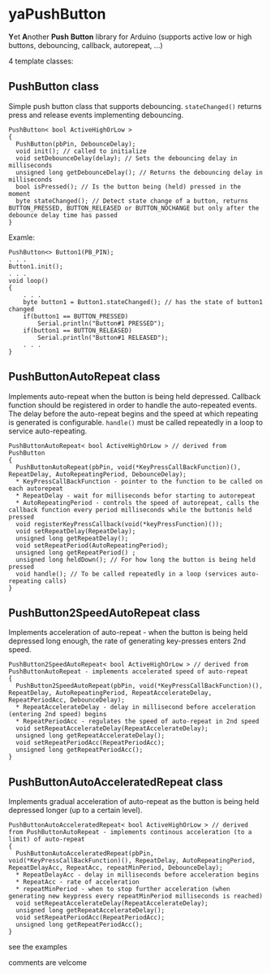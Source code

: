 # yaPushButton

**Y**et **A**nother **Push** **Button** library for Arduino (supports active low or high buttons, debouncing, callback, autorepeat, ...)

4 template classes:

## PushButton class

Simple push button class that supports debouncing. `stateChanged()` returns press and release events implementing debouncing.

	PushButton< bool ActiveHighOrLow >
	{
	  PushButton(pbPin, DebounceDelay);
	  void init(); // called to initialize 
	  void setDebounceDelay(delay); // Sets the debouncing delay in milliseconds 
	  unsigned long getDebounceDelay(); // Returns the debouncing delay in milliseconds 
	  bool isPressed(); // Is the button being (held) pressed in the moment
	  byte stateChanged(); // Detect state change of a button, returns BUTTON_PRESSED, BUTTON_RELEASED or BUTTON_NOCHANGE but only after the debounce delay time has passed 
	}

Examle:

	PushButton<> Button1(PB_PIN); 
	. . .
	Button1.init();
	. . .
	void loop() 
	{
		. . .
		byte button1 = Button1.stateChanged(); // has the state of button1 changed 
		if(button1 == BUTTON_PRESSED)
			Serial.println("Button#1 PRESSED");
		if(button1 == BUTTON_RELEASED)
		    Serial.println("Button#1 RELEASED");
		. . .
	}


## PushButtonAutoRepeat class

Implements auto-repeat when the button is being held depressed. Callback function should be registered in order to handle the auto-repeated events. The delay before the auto-repeat begins and the speed at which repeating is generated is configurable. `handle()` must be called repeatedly in a loop to service auto-repeating.

	PushButtonAutoRepeat< bool ActiveHighOrLow > // derived from PushButton
	{
	  PushButtonAutoRepeat(pbPin, void(*KeyPressCallBackFunction)(), RepeatDelay, AutoRepeatingPeriod, DebounceDelay);
	  * KeyPressCallBackFunction - pointer to the function to be called on each autorepeat
	  * RepeatDelay - wait for milliseconds befor starting to autorepeat
	  * AutoRepeatingPeriod - controls the speed of autorepeat, calls the callback function every period milliseconds while the buttonis held pressed
	  void registerKeyPressCallback(void(*keyPressFunction)());
	  void setRepeatDelay(RepeatDelay);
	  unsigned long getRepeatDelay();
	  void setRepeatPeriod(AutoRepeatingPeriod);
	  unsigned long getRepeatPeriod() ;
	  unsigned long heldDown(); // For how long the button is being held pressed
	  void handle(); // To be called repeatedly in a loop (services auto-repeating calls)
	}

## PushButton2SpeedAutoRepeat class

Implements acceleration of auto-repeat - when the button is being held depressed long enough, the rate of generating key-presses enters 2nd speed.

	PushButton2SpeedAutoRepeat< bool ActiveHighOrLow > // derived from PushButtonAutoRepeat - implements accelerated speed of auto-repeat
	{
	  PushButton2SpeedAutoRepeat(pbPin, void(*KeyPressCallBackFunction)(), RepeatDelay, AutoRepeatingPeriod, RepeatAccelerateDelay, RepeatPeriodAcc, DebounceDelay);
	  * RepeatAccelerateDelay - delay in millisecond before acceleration (entering 2nd speed) begins
	  * RepeatPeriodAcc - regulates the speed of auto-repeat in 2nd speed 
	  void setRepeatAccelerateDelay(RepeatAccelerateDelay);
	  unsigned long getRepeatAccelerateDelay();
	  void setRepeatPeriodAcc(RepeatPeriodAcc);
	  unsigned long getRepeatPeriodAcc();
	}

## PushButtonAutoAcceleratedRepeat class

Implements gradual acceleration of auto-repeat as the button is being held depressed longer (up to a certain level).

	PushButtonAutoAcceleratedRepeat< bool ActiveHighOrLow > // derived from PushButtonAutoRepeat - implements continous acceleration (to a limit) of auto-repeat
	{
	  PushButtonAutoAcceleratedRepeat(pbPin, void(*KeyPressCallBackFunction)(), RepeatDelay, AutoRepeatingPeriod, RepeatDelayAcc, RepeatAcc, repeatMinPeriod, DebounceDelay);
	  * RepeatDelayAcc - delay in milliseconds before acceleration begins
	  * RepeatAcc - rate of acceleration
	  * repeatMinPeriod - when to stop further acceleration (when generating new keypress every repeatMinPeriod milliseconds is reached)
	  void setRepeatAccelerateDelay(RepeatAccelerateDelay);
	  unsigned long getRepeatAccelerateDelay();
	  void setRepeatPeriodAcc(RepeatPeriodAcc);
	  unsigned long getRepeatPeriodAcc();
	}

see the examples

comments are velcome

